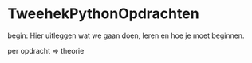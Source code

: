 # TweehekPythonOpdrachten


begin: Hier uitleggen wat we gaan doen, leren en hoe je moet beginnen.

per opdracht => theorie
